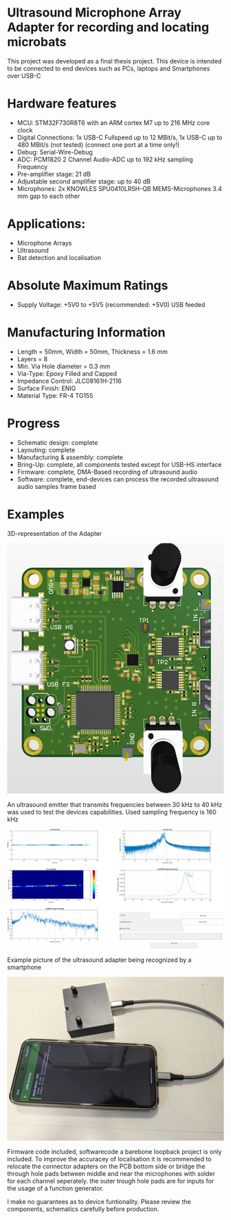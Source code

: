 # Ultrasound Microphone Array Adapter for recording and locating microbats

This project was developed as a final thesis project. This device is intended to be connected to end devices such as PCs, laptops and Smartphones over USB-C

# Hardware features

- MCU: STM32F730R8T6 with an ARM cortex M7 up to 216 MHz core clock
- Digital Connections: 1x USB-C Fullspeed up to 12 MBit/s, 1x USB-C up to 480 MBit/s (not tested) (connect one port at a time only!)
- Debug: Serial-Wire-Debug
- ADC: PCM1820 2 Channel Audio-ADC up to 192 kHz sampling Frequency
- Pre-amplifier stage: 21 dB
- Adjustable second amplifier stage: up to 40 dB
- Microphones: 2x KNOWLES SPU0410LR5H-QB MEMS-Microphones 3.4 mm gap to each other

# Applications:

- Microphone Arrays
- Ultrasound
- Bat detection and localisation

# Absolute Maximum Ratings

- Supply Voltage: +5V0 to +5V5 (recommended: +5V0) USB feeded

# Manufacturing Information

- Length = 50mm, Width = 50mm, Thickness = 1.6 mm
- Layers = 8
- Min. Via Hole diameter = 0.3 mm
- Via-Type: Epoxy Filled and Capped
- Impedance Control: JLC08161H-2116
- Surface Finish: ENIG
- Material Type: FR-4 TG155


# Progress

- Schematic design: complete
- Layouting: complete
- Manufacturing & assembly: complete
- Bring-Up: complete, all components tested except for USB-HS interface
- Firmware: complete, DMA-Based recording of ultrasound audio
- Software: complete, end-devices can process the recorded ultrasound audio samples frame based

# Examples

3D-representation of the Adapter

![test](https://github.com/myildirim6198/UltrasoundMicrophoneArrayAdapterBAT/blob/main/Images/UAdapterImage.png?raw=true)

An ultrasound emitter that transmits frequencies between 30 kHz to 40 kHz was used to test the devices capabilities. Used sampling frequency is 160 kHz

![test](https://github.com/myildirim6198/UltrasoundMicrophoneArrayAdapterBAT/blob/main/Images/GUI_40deg_freqDivid.png?raw=true)

Example picture of the ultrasound adapter being recognized by a smartphone

![test](https://github.com/myildirim6198/UltrasoundMicrophoneArrayAdapterBAT/blob/main/Images/imagePhoneUAdapter.jpg?raw=true)

Firmware code included, softwarecode a barebone loopback project is only included. To improve the accuracey of localisation it is recommended to relocate the connector adapters on the PCB bottom side or bridge the through hole pads between middle and near the microphones with solder for each channel seperately. the outer trough hole pads are for inputs for the usage of a function generator.

I make no guarantees as to device funtionality. Please review the components, schematics carefully before production.

